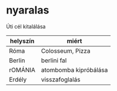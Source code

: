 # nyaralas
Úti cél kitalálása



| helyszín     | miért                   |
|--------------|-------------------------|
| Róma         | Colosseum, Pizza        |
| Berlin       | berlini fal             |
| rOMÁNIA      | atombomba kipróbálása   |
| Erdély       | visszafoglalás          |


